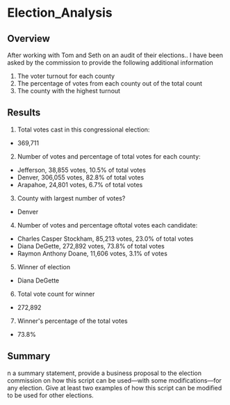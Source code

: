 # Election_Analysis
## **Overview**
After working with Tom and Seth on an audit of their elections.. I have been asked by the commission to provide the following additional information

1. The voter turnout for each county
2. The percentage of votes from each county out of the total count
3. The county with the highest turnout

## **Results**

1. Total votes cast in this congressional election:

- 369,711

2. Number of votes and percentage of total votes for each county:

- Jefferson, 38,855 votes, 10.5% of total votes
- Denver, 306,055 votes, 82.8% of total votes
- Arapahoe, 24,801 votes, 6.7% of total votes

3. County with largest number of votes?

- Denver

4. Number of votes and percentage oftotal votes each candidate:
- Charles Casper Stockham, 85,213 votes, 23.0% of total votes
- Diana DeGette, 272,892 votes, 73.8% of total votes
- Raymon Anthony Doane, 11,606 votes, 3.1% of votes

5. Winner of election
- Diana DeGette

6. Total vote count for winner
- 272,892

7. Winner's percentage of the total votes
- 73.8%


## **Summary** 

n a summary statement, provide a business proposal to the election commission on how this script can be used—with some modifications—for any election. Give at least two examples of how this script can be modified to be used for other elections.
